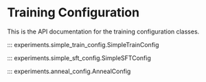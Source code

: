 # Training Configuration

This is the API documentation for the training configuration classes.

::: experiments.simple_train_config.SimpleTrainConfig

::: experiments.simple_sft_config.SimpleSFTConfig

::: experiments.anneal_config.AnnealConfig
